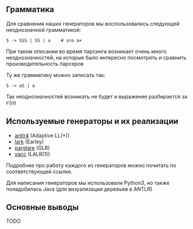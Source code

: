 ## Грамматика
Для сравнения наших генераторов мы воспользовались следующей неоднозначной грамматикой:
```
S -> SSS | SS | a    # это a+
```
При таком описании во время парсинга возникает очень много неоднозначностей, на которые было интересно посмотреть и сравнить производительность парсеров


Ту же грамматику можно записать так:
```
S -> aS | a
```
Так неоднозначностей возникать не будет и выражение разбирается за $\mathcal{O}(n)$

## Используемые генераторы и их реализации
* [antlr4]() (Adaptive LL(*))
* [lark]() (Earley)
* [parglare]() (GLR)
* [yacc]() (LALR(1))

Подробнее про работу каждого из генераторов можно почитать по соответствующей ссылке.

Для написания генераторов мы использовали Python3, но также понадобилась Java (для визуализации деревьев в ANTLR)

## Основные выводы
TODO